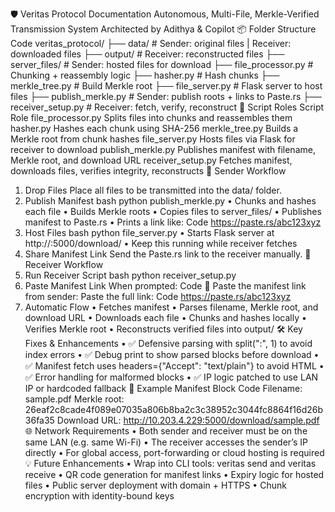 🛡️ Veritas Protocol Documentation
Autonomous, Multi-File, Merkle-Verified Transmission System
Architected by Adithya & Copilot
📦 Folder Structure
Code
veritas_protocol/
├── data/                    # Sender: original files | Receiver: downloaded files
├── output/                  # Receiver: reconstructed files
├── server_files/            # Sender: hosted files for download
├── file_processor.py        # Chunking + reassembly logic
├── hasher.py                # Hash chunks
├── merkle_tree.py           # Build Merkle root
├── file_server.py           # Flask server to host files
├── publish_merkle.py        # Sender: publish roots + links to Paste.rs
├── receiver_setup.py        # Receiver: fetch, verify, reconstruct
🧠 Script Roles
Script	Role
file_processor.py	Splits files into chunks and reassembles them
hasher.py	Hashes each chunk using SHA-256
merkle_tree.py	Builds a Merkle root from chunk hashes
file_server.py	Hosts files via Flask for receiver to download
publish_merkle.py	Publishes manifest with filename, Merkle root, and download URL
receiver_setup.py	Fetches manifest, downloads files, verifies integrity, reconstructs
🔁 Sender Workflow
1. Drop Files
Place all files to be transmitted into the data/ folder.
2. Publish Manifest
bash
python publish_merkle.py
•	Chunks and hashes each file
•	Builds Merkle roots
•	Copies files to server_files/
•	Publishes manifest to Paste.rs
•	Prints a link like:
Code
https://paste.rs/abc123xyz
3. Host Files
bash
python file_server.py
•	Starts Flask server at http://<your-ip>:5000/download/<filename>
•	Keep this running while receiver fetches
4. Share Manifest Link
Send the Paste.rs link to the receiver manually.
🔁 Receiver Workflow
1. Run Receiver Script
bash
python receiver_setup.py
2. Paste Manifest Link
When prompted:
Code
🔗 Paste the manifest link from sender:
Paste the full link:
Code
https://paste.rs/abc123xyz
3. Automatic Flow
•	Fetches manifest
•	Parses filename, Merkle root, and download URL
•	Downloads each file
•	Chunks and hashes locally
•	Verifies Merkle root
•	Reconstructs verified files into output/
🛠️ Key Fixes & Enhancements
•	✅ Defensive parsing with split(":", 1) to avoid index errors
•	✅ Debug print to show parsed blocks before download
•	✅ Manifest fetch uses headers={"Accept": "text/plain"} to avoid HTML
•	✅ Error handling for malformed blocks
•	✅ IP logic patched to use LAN IP or hardcoded fallback
🧪 Example Manifest Block
Code
Filename: sample.pdf
Merkle root: 26eaf2c8cade4f089e07035a806b8ba2c3c38952c3044fc8864f16d26b36fa35
Download URL: http://10.203.4.229:5000/download/sample.pdf
🌐 Network Requirements
•	Both sender and receiver must be on the same LAN (e.g. same Wi-Fi)
•	The receiver accesses the sender’s IP directly
•	For global access, port-forwarding or cloud hosting is required
💡 Future Enhancements
•	Wrap into CLI tools: veritas send and veritas receive
•	QR code generation for manifest links
•	Expiry logic for hosted files
•	Public server deployment with domain + HTTPS
•	Chunk encryption with identity-bound keys

